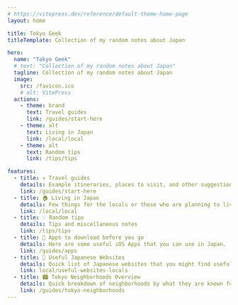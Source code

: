 ```yaml
---
# https://vitepress.dev/reference/default-theme-home-page
layout: home

title: Tokyo Geek
titleTemplate: Collection of my random notes about Japan

hero:
  name: "Tokyo Geek"
  # text: "Collection of my random notes about Japan"
  tagline: Collection of my random notes about Japan
  image:
    src: /favicon.ico
    # alt: VitePress
  actions:
    - theme: brand
      text: Travel guides
      link: /guides/start-here
    - theme: alt
      text: Living in Japan
      link: /local/local
    - theme: alt
      text: Random tips
      link: /tips/tips

features:
  - title: ✈️ Travel guides
    details: Example itineraries, places to visit, and other suggestions for your trip
    link: /guides/start-here
  - title: 🏠 Living in Japan
    details: Few things for the locals or those who are planning to live in Japan
    link: /local/local
  - title: 💡 Random tips
    details: Tips and miscellaneous notes
    link: /tips/tips
  - title: 📲 Apps to download before you go
    details: Here are some useful iOS Apps that you can use in Japan.
    link: /guides/apps
  - title: 🔖 Useful Japanese Websites
    details: Quick list of Japanese websites that you might find useful
    link: local/useful-websites-locals
  - title: 🏙️ Tokyo Neighborhoods Overview
    details: Quick breakdown of neighborhoods by what they are known for
    link: /guides/tokyo-neighborhoods
---
```


